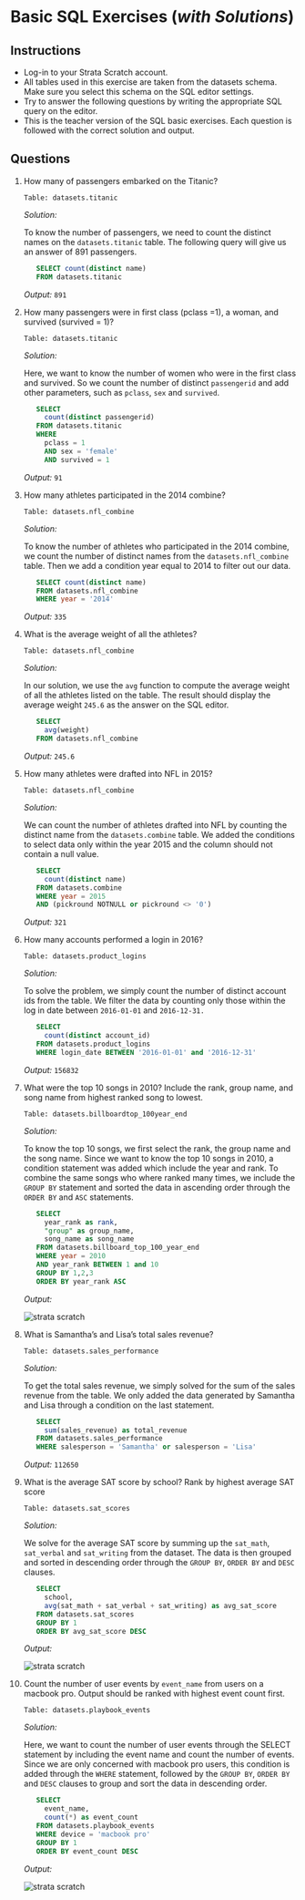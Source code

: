 # Basic SQL Exercises (*with Solutions*)

## Instructions
- Log-in to your Strata Scratch account.
- All tables used in this exercise are taken from the datasets schema. Make sure you select this schema on the SQL editor settings.
- Try to answer the following questions by writing the appropriate SQL query on the editor.
- This is the teacher version of the SQL basic exercises. Each question is followed with the correct solution and output.

## Questions
1. How many of passengers embarked on the Titanic? 
   
   `Table: datasets.titanic`
   
   *Solution:*
   
   To know the number of passengers, we need to count the distinct names on the `datasets.titanic` table. The following query will give
   us an answer of 891 passengers.
   ```sql
      SELECT count(distinct name)
      FROM datasets.titanic
   ```  
   *Output:* `891`
   
2. How many passengers were in first class (pclass =1), a woman, and survived (survived = 1)?
   
   `Table: datasets.titanic`
   
   *Solution:*
   
   Here, we want to know the number of women who were in the first class and survived. So we count the number of distinct `passengerid`
   and add other parameters, such as `pclass`, `sex` and `survived`. 
   ```sql
      SELECT
        count(distinct passengerid)
      FROM datasets.titanic
      WHERE
        pclass = 1
        AND sex = 'female'
        AND survived = 1
   ```
   *Output:* `91`
   
3. How many athletes participated in the 2014 combine?
   
   `Table: datasets.nfl_combine`
   
   *Solution:*
   
   To know the number of athletes who participated in the 2014 combine, we count the number of distinct names from the 
   `datasets.nfl_combine` table. Then we add a condition year equal to 2014 to filter out our data.
   ```sql
      SELECT count(distinct name)
      FROM datasets.nfl_combine
      WHERE year = '2014'
   ```
   *Output:* `335`
   
4. What is the average weight of all the athletes?
   
   `Table: datasets.nfl_combine`
   
   *Solution:*
   
   In our solution, we use the `avg` function to compute the average weight of all the athletes listed on the table. The result should display the average weight `245.6` as the answer on the SQL editor.
   ```sql
      SELECT
        avg(weight)
      FROM datasets.nfl_combine
   ```
   *Output:* `245.6`
   
5. How many athletes were drafted into NFL in 2015?
   
   `Table: datasets.nfl_combine`
   
   *Solution:*
   
   We can count the number of athletes drafted into NFL by counting the distinct name from the `datasets.combine` table. We added the conditions to select data only within the year 2015 and the column should not contain a null value.
   ```sql
      SELECT
        count(distinct name)
      FROM datasets.combine
      WHERE year = 2015
      AND (pickround NOTNULL or pickround <> '0')
   ```
   *Output:* `321`
   
6. How many accounts performed a login in 2016?
   
   `Table: datasets.product_logins`
   
   *Solution:*
   
   To solve the problem, we simply count the number of distinct account ids from the table. We filter the data by counting only those within the log in date between `2016-01-01` and `2016-12-31.`
   ```sql
      SELECT 
        count(distinct account_id)
      FROM datasets.product_logins
      WHERE login_date BETWEEN '2016-01-01' and '2016-12-31'
   ```
   *Output:* `156832`
   
7. What were the top 10 songs in 2010?
   Include the rank, group name, and song name from highest ranked song to lowest.
   
   `Table: datasets.billboardtop_100year_end`
   
   *Solution:*
   
   To know the top 10 songs, we first select the rank, the group name and the song name. Since we want to know the top 10 songs in 2010, a condition statement was added which include the year and rank. To combine the same songs who where ranked many times, we include the `GROUP BY` statement and sorted the data in ascending order through the `ORDER BY` and `ASC` statements.
   ```sql
      SELECT
        year_rank as rank, 
        "group" as group_name,
        song_name as song_name
      FROM datasets.billboard_top_100_year_end
      WHERE year = 2010
      AND year_rank BETWEEN 1 and 10
      GROUP BY 1,2,3
      ORDER BY year_rank ASC
   ```
   *Output:*
   
   ![strata scratch](assets/1.png)
   
8. What is Samantha’s and Lisa’s total sales revenue?

   `Table: datasets.sales_performance`
   
   *Solution:*
   
   To get the total sales revenue, we simply solved for the sum of the sales revenue from the table. We only added the data generated by Samantha and Lisa through a condition on the last statement.
   ```sql
      SELECT
        sum(sales_revenue) as total_revenue
      FROM datasets.sales_performance
      WHERE salesperson = 'Samantha' or salesperson = 'Lisa'
   ```
   *Output:* `112650`
   
9. What is the average SAT score by school? Rank by highest average SAT score

   `Table: datasets.sat_scores`
   
   *Solution:*
   
   We solve for the average SAT score by summing up the `sat_math`, `sat_verbal` and `sat_writing` from the dataset. The data is then grouped and sorted in descending order through the `GROUP BY`, `ORDER BY` and `DESC` clauses.
   ```sql
      SELECT
        school, 
        avg(sat_math + sat_verbal + sat_writing) as avg_sat_score
      FROM datasets.sat_scores
      GROUP BY 1
      ORDER BY avg_sat_score DESC
   ```
   *Output:*
   
   ![strata scratch](assets/2.png)
   
10. Count the number of user events by `event_name` from users on a macbook pro.
    Output should be ranked with highest event count first.

    `Table: datasets.playbook_events`
    
    *Solution:*
    
    Here, we want to count the number of user events through the SELECT statement by including the event name and count the number of events. Since we are only concerned with macbook pro users, this condition is added through the `WHERE` statement, followed by the `GROUP BY`, `ORDER BY` and `DESC` clauses to group and sort the data in descending order.
    ```sql
       SELECT
         event_name,
         count(*) as event_count
       FROM datasets.playbook_events
       WHERE device = 'macbook pro'
       GROUP BY 1
       ORDER BY event_count DESC
    ```
    *Output:*
    
    ![strata scratch](assets/3.png)
    


